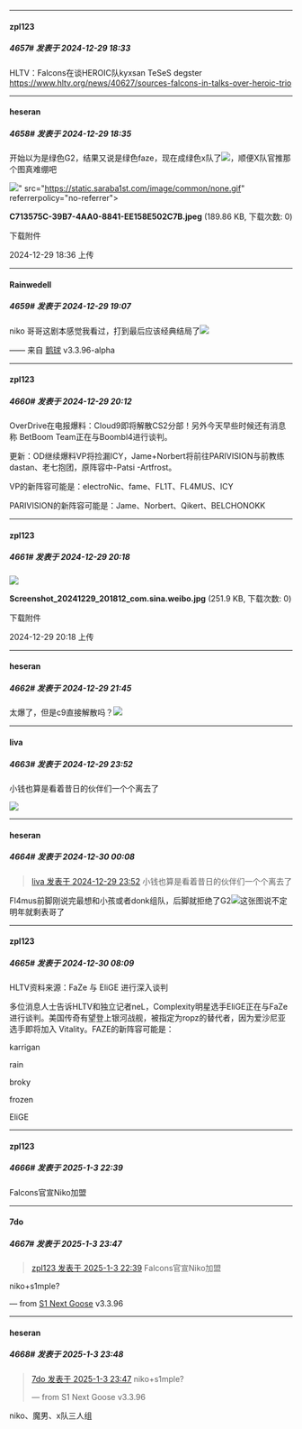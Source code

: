 ﻿*****

####  zpl123  
##### 4657#       发表于 2024-12-29 18:33

HLTV：Falcons在谈HEROIC队kyxsan TeSeS degster https://www.hltv.org/news/40627/sources-falcons-in-talks-over-heroic-trio

*****

####  heseran  
##### 4658#       发表于 2024-12-29 18:35

开始以为是绿色G2，结果又说是绿色faze，现在成绿色x队了<img src="https://static.saraba1st.com/image/smiley/face2017/067.png" referrerpolicy="no-referrer">，顺便X队官推那个图真难绷吧

<img src="https://img.saraba1st.com/forum/202412/29/183612m0vq94909a4yme29.jpeg" referrerpolicy="no-referrer">" src="https://static.saraba1st.com/image/common/none.gif" referrerpolicy="no-referrer">

<strong>C713575C-39B7-4AA0-8841-EE158E502C7B.jpeg</strong> (189.86 KB, 下载次数: 0)

下载附件

2024-12-29 18:36 上传

*****

####  Rainwedell  
##### 4659#       发表于 2024-12-29 19:07

niko 哥哥这剧本感觉我看过，打到最后应该经典结局了<img src="https://static.saraba1st.com/image/smiley/face2017/078.png" referrerpolicy="no-referrer">

—— 来自 [鹅球](https://www.pgyer.com/xfPejhuq) v3.3.96-alpha

*****

####  zpl123  
##### 4660#       发表于 2024-12-29 20:12

OverDrive在电报爆料：Cloud9即将解散CS2分部！另外今天早些时候还有消息称 BetBoom Team正在与Boombl4进行谈判。

更新：OD继续爆料VP将捡漏ICY，Jame+Norbert将前往PARIVISION与前教练dastan、老七抱团，原阵容中-Patsi -Artfrost。

VP的新阵容可能是：electroNic、fame、FL1T、FL4MUS、ICY

PARIVISION的新阵容可能是：Jame、Norbert、Qikert、BELCHONOKK 

*****

####  zpl123  
##### 4661#       发表于 2024-12-29 20:18

<img src="https://img.saraba1st.com/forum/202412/29/201826absca3zb33sbm33v.jpg" referrerpolicy="no-referrer">

<strong>Screenshot_20241229_201812_com.sina.weibo.jpg</strong> (251.9 KB, 下载次数: 0)

下载附件

2024-12-29 20:18 上传

*****

####  heseran  
##### 4662#       发表于 2024-12-29 21:45

太爆了，但是c9直接解散吗？<img src="https://static.saraba1st.com/image/smiley/face2017/101.png" referrerpolicy="no-referrer">

*****

####  liva  
##### 4663#       发表于 2024-12-29 23:52

小钱也算是看着昔日的伙伴们一个个离去了

<img src="https://cdn.z.wiki/autoupload/20241229/nMRn/2160X2880/deQ92xh-5ly5XpT3cS1o0-280.jpeg" referrerpolicy="no-referrer">

*****

####  heseran  
##### 4664#       发表于 2024-12-30 00:08

<blockquote><a href="httphttps://bbs.saraba1st.com/2b/forum.php?mod=redirect&amp;goto=findpost&amp;pid=67059176&amp;ptid=1857369" target="_blank">liva 发表于 2024-12-29 23:52</a>
小钱也算是看着昔日的伙伴们一个个离去了</blockquote>
Fl4mus前脚刚说完最想和小孩或者donk组队，后脚就拒绝了G2<img src="https://static.saraba1st.com/image/smiley/face2017/067.png" referrerpolicy="no-referrer">这张图说不定明年就剩表哥了

*****

####  zpl123  
##### 4665#       发表于 2024-12-30 08:09

HLTV资料来源：FaZe 与 EliGE 进行深入谈判

多位消息人士告诉HLTV和独立记者neL，Complexity明星选手EliGE正在与FaZe进行谈判。美国传奇有望登上银河战舰，被指定为ropz的替代者，因为爱沙尼亚选手即将加入 Vitality。FAZE的新阵容可能是：

karrigan

rain

broky

frozen

EliGE

*****

####  zpl123  
##### 4666#       发表于 2025-1-3 22:39

Falcons官宣Niko加盟


*****

####  7do  
##### 4667#       发表于 2025-1-3 23:47

<blockquote><a href="httphttps://bbs.saraba1st.com/2b/forum.php?mod=redirect&amp;goto=findpost&amp;pid=67098698&amp;ptid=1857369" target="_blank">zpl123 发表于 2025-1-3 22:39</a>
Falcons官宣Niko加盟</blockquote>
niko+s1mple?

— from [S1 Next Goose](https://www.pgyer.com/GcUxKd4w) v3.3.96

*****

####  heseran  
##### 4668#       发表于 2025-1-3 23:48

<blockquote><a href="httphttps://bbs.saraba1st.com/2b/forum.php?mod=redirect&amp;goto=findpost&amp;pid=67098970&amp;ptid=1857369" target="_blank">7do 发表于 2025-1-3 23:47</a>
niko+s1mple?

— from S1 Next Goose v3.3.96</blockquote>
niko、魔男、x队三人组

